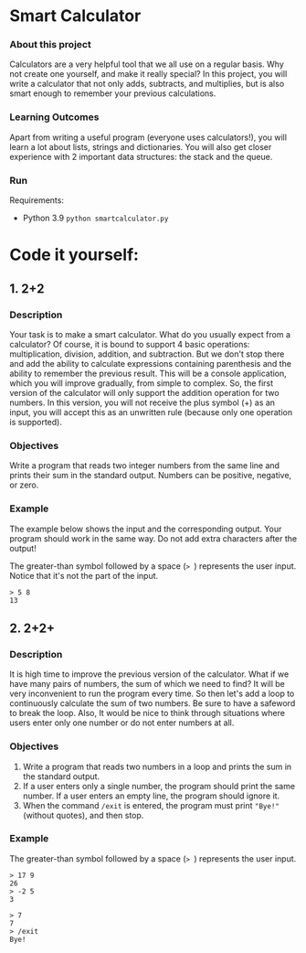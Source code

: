 # Smart Calculator

### About this project
Calculators are a very helpful tool that we all use on a regular basis. Why not create one yourself, and make it really special? In this project, you will write a calculator that not only adds, subtracts, and multiplies, but is also smart enough to remember your previous calculations.

### Learning Outcomes
Apart from writing a useful program (everyone uses calculators!), you will learn a lot about lists, strings and dictionaries. You will also get closer experience with 2 important data structures: the stack and the queue.

### Run

Requirements:
- Python 3.9
`python smartcalculator.py`

# Code it yourself:

## 1. 2+2

### Description

Your task is to make a smart calculator. What do you usually expect from a calculator? Of course, it is bound to support 4 basic operations: multiplication, division, addition, and subtraction. But we don't stop there and add the ability to calculate expressions containing parenthesis and the ability to remember the previous result. This will be a console application, which you will improve gradually, from simple to complex.
So, the first version of the calculator will only support the addition operation for two numbers. In this version, you will not receive the plus symbol (+) as an input, you will accept this as an unwritten rule (because only one operation is supported).

### Objectives

Write a program that reads two integer numbers from the same line and prints their sum in the standard output. Numbers can be positive, negative, or zero.

### Example

The example below shows the input and the corresponding output. Your program should work in the same way. Do not add extra characters after the output!

The greater-than symbol followed by a space (`> `) represents the user input. Notice that it's not the part of the input.
```
> 5 8
13
```

## 2. 2+2+

### Description

It is high time to improve the previous version of the calculator. What if we have many pairs of numbers, the sum of which we need to find? It will be very inconvenient to run the program every time. So then let's add a loop to continuously calculate the sum of two numbers. Be sure to have a safeword to break the loop. Also, It would be nice to think through situations where users enter only one number or do not enter numbers at all.

### Objectives

1. Write a program that reads two numbers in a loop and prints the sum in the standard output.
2. If a user enters only a single number, the program should print the same number. If a user enters an empty line, the program should ignore it.
3. When the command `/exit` is entered, the program must print `"Bye!"` (without quotes), and then stop.

### Example

The greater-than symbol followed by a space (`> `) represents the user input.
```
> 17 9
26
> -2 5
3

> 7
7
> /exit
Bye!
```

